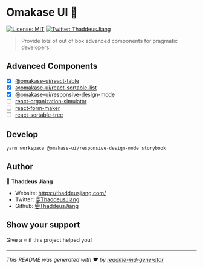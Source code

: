 # Omakase UI 👋

[![License: MIT](https://img.shields.io/badge/License-MIT-yellow.svg)](#)
[![Twitter: ThaddeusJiang](https://img.shields.io/twitter/follow/ThaddeusJiang.svg?style=social)](https://twitter.com/ThaddeusJiang)

> Provide lots of out of box advanced components for pragmatic developers.

## Advanced Components

- [x] [@omakase-ui/react-table](./packages/react-table/README.md)
- [x] [@omakase-ui/react-sortable-list](./packages/react-sortable-list/README.md)
- [x] [@omakase-ui/responsive-design-mode](./packages/responsive-design-mode/README.md)
- [ ] [react-organization-simulator]()
- [ ] [react-form-maker]()
- [ ] [react-sortable-tree]()

## Develop

```
yarn workspace @omakase-ui/responsive-design-mode storybook
```

## Author

👤 **Thaddeus Jiang**

- Website: https://thaddeusjiang.com/
- Twitter: [@ThaddeusJiang](https://twitter.com/ThaddeusJiang)
- Github: [@ThaddeusJiang](https://github.com/ThaddeusJiang)

## Show your support

Give a ⭐️ if this project helped you!

---

_This README was generated with ❤️ by [readme-md-generator](https://github.com/kefranabg/readme-md-generator)_
